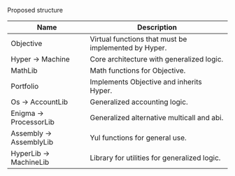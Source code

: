 Proposed structure

| Name                    | Description                                          |
| ----------------------- | ---------------------------------------------------- |
| Objective               | Virtual functions that must be implemented by Hyper. |
| Hyper -> Machine        | Core architecture with generalized logic.            |
| MathLib                 | Math functions for Objective.                        |
| Portfolio               | Implements Objective and inherits Hyper.             |
| Os -> AccountLib        | Generalized accounting logic.                        |
| Enigma -> ProcessorLib  | Generalized alternative multicall and abi.           |
| Assembly -> AssemblyLib | Yul functions for general use.                       |
| HyperLib -> MachineLib  | Library for utilities for generalized logic.         |
